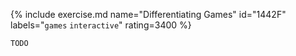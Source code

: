 {% include exercise.md name="Differentiating Games" id="1442F" labels="`games` `interactive`" rating=3400 %}

```
TODO
```
